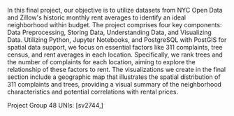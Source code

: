 In this final project, our objective is to utilize datasets from NYC Open Data and Zillow's historic monthly rent averages to identify an ideal neighborhood within budget. The project comprises four key components: Data Preprocessing, Storing Data, Understanding Data, and Visualizing Data. Utilizing Python, Jupyter Notebooks, and PostgreSQL with PostGIS for spatial data support, we focus on essential factors like 311 complaints, tree census, and rent averages in each location. Specifically, we rank trees and the number of complaints for each location, aiming to explore the relationship of these factors to rent. The visualizations we create in the final section include a geographic map that illustrates the spatial distribution of 311 complaints and trees, providing a visual summary of the neighborhood characteristics and potential correlations with rental prices.

Project Group 48
UNIs: [sv2744,]
